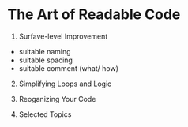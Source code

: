 # The Art of Readable Code


1. Surfave-level Improvement
 * suitable naming
 * suitable spacing
 * suitable comment (what/ how)
 
2. Simplifying Loops and Logic

3. Reoganizing Your Code

4. Selected Topics

